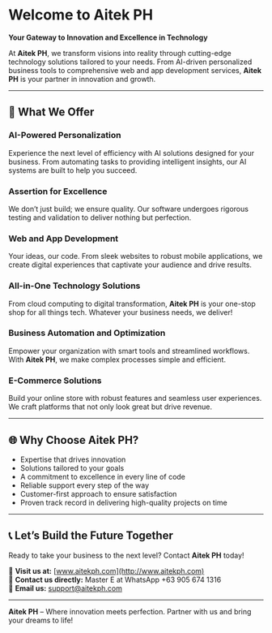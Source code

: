 # Welcome to Aitek PH

**Your Gateway to Innovation and Excellence in Technology**

At **Aitek PH**, we transform visions into reality through cutting-edge technology solutions tailored to your needs. From AI-driven personalized business tools to comprehensive web and app development services, **Aitek PH** is your partner in innovation and growth.

---

## 🚀 What We Offer

### **AI-Powered Personalization**
Experience the next level of efficiency with AI solutions designed for your business. From automating tasks to providing intelligent insights, our AI systems are built to help you succeed.

### **Assertion for Excellence**
We don’t just build; we ensure quality. Our software undergoes rigorous testing and validation to deliver nothing but perfection.

### **Web and App Development**
Your ideas, our code. From sleek websites to robust mobile applications, we create digital experiences that captivate your audience and drive results.

### **All-in-One Technology Solutions**
From cloud computing to digital transformation, **Aitek PH** is your one-stop shop for all things tech. Whatever your business needs, we deliver!

### **Business Automation and Optimization**
Empower your organization with smart tools and streamlined workflows. With **Aitek PH**, we make complex processes simple and efficient.

### **E-Commerce Solutions**
Build your online store with robust features and seamless user experiences. We craft platforms that not only look great but drive revenue.

---

## 🌐 Why Choose Aitek PH?

- Expertise that drives innovation
- Solutions tailored to your goals
- A commitment to excellence in every line of code
- Reliable support every step of the way
- Customer-first approach to ensure satisfaction
- Proven track record in delivering high-quality projects on time

---

## 📞 Let’s Build the Future Together

Ready to take your business to the next level? Contact **Aitek PH** today!

🌟 **Visit us at:** [www.aitekph.com](http://www.aitekph.com)  
📱 **Contact us directly:** Master E at WhatsApp +63 905 674 1316  
📧 **Email us:** support@aitekph.com  

---

**Aitek PH** – Where innovation meets perfection. Partner with us and bring your dreams to life!
